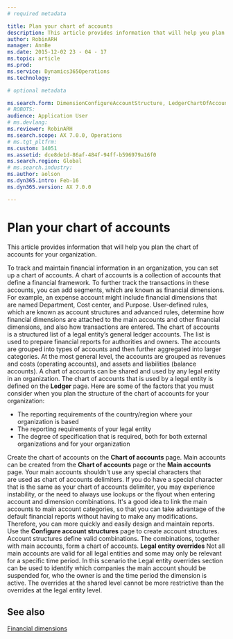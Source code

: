 ```yaml
---
# required metadata

title: Plan your chart of accounts
description: This article provides information that will help you plan the chart of accounts for your organization.
author: RobinARH
manager: AnnBe
ms.date: 2015-12-02 23 - 04 - 17
ms.topic: article
ms.prod: 
ms.service: Dynamics365Operations
ms.technology: 

# optional metadata

ms.search.form: DimensionConfigureAccountStructure, LedgerChartOfAccounts
# ROBOTS: 
audience: Application User
# ms.devlang: 
ms.reviewer: RobinARH
ms.search.scope: AX 7.0.0, Operations
# ms.tgt_pltfrm: 
ms.custom: 14051
ms.assetid: dce8de1d-86af-484f-94ff-b596979a16f0
ms.search.region: Global
# ms.search.industry: 
ms.author: aolson
ms.dyn365.intro: Feb-16
ms.dyn365.version: AX 7.0.0

---
```


# Plan your chart of accounts

This article provides information that will help you plan the chart of accounts for your organization.

To track and maintain financial information in an organization, you can set up a chart of accounts. A chart of accounts is a collection of accounts that define a financial framework. To further track the transactions in these accounts, you can add segments, which are known as financial dimensions. For example, an expense account might include financial dimensions that are named Department, Cost center, and Purpose. User-defined rules, which are known as account structures and advanced rules, determine how financial dimensions are attached to the main accounts and other financial dimensions, and also how transactions are entered. The chart of accounts is a structured list of a legal entity’s general ledger accounts. The list is used to prepare financial reports for authorities and owners. The accounts are grouped into types of accounts and then further aggregated into larger categories. At the most general level, the accounts are grouped as revenues and costs (operating accounts), and assets and liabilities (balance accounts). A chart of accounts can be shared and used by any legal entity in an organization. The chart of accounts that is used by a legal entity is defined on the **Ledger** page. Here are some of the factors that you must consider when you plan the structure of the chart of accounts for your organization:

-   The reporting requirements of the country/region where your organization is based
-   The reporting requirements of your legal entity
-   The degree of specification that is required, both for both external organizations and for your organization

Create the chart of accounts on the **Chart of accounts** page. Main accounts can be created from the **Chart of accounts** page or the **Main accounts** page. Your main accounts shouldn't use any special characters that are used as chart of accounts delimiters. If you do have a special character that is the same as your chart of accounts delimiter, you may experience instability, or the need to always use lookups or the flyout when entering account and dimension combinations. It's a good idea to link the main accounts to main account categories, so that you can take advantage of the default financial reports without having to make any modifications. Therefore, you can more quickly and easily design and maintain reports. Use the **Configure account structures** page to create account structures. Account structures define valid combinations. The combinations, together with main accounts, form a chart of accounts. **Legal entity overrides** Not all main accounts are valid for all legal entities and some may only be relevant for a specific time period. In this scenario the Legal entity overrides section can be used to identify which companies the main account should be suspended for, who the owner is and the time period the dimension is active. The overrides at the shared level cannot be more restrictive than the overrides at the legal entity level.

See also
--------

[Financial dimensions](financial-dimensions.md)

